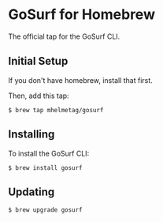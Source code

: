 # GoSurf for Homebrew

The official tap for the GoSurf CLI.

## Initial Setup

If you don't have homebrew, install that first.

Then, add this tap:
```
$ brew tap mhelmetag/gosurf
```

## Installing

To install the GoSurf CLI:
```
$ brew install gosurf
```

## Updating
```
$ brew upgrade gosurf
```
